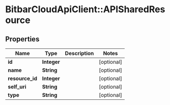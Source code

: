# BitbarCloudApiClient::APISharedResource

## Properties
Name | Type | Description | Notes
------------ | ------------- | ------------- | -------------
**id** | **Integer** |  | [optional] 
**name** | **String** |  | [optional] 
**resource_id** | **Integer** |  | [optional] 
**self_uri** | **String** |  | [optional] 
**type** | **String** |  | [optional] 


